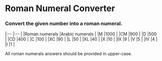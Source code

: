 # Roman Numeral Converter
### Convert the given number into a roman numeral.

|:--               |:--                    |
|Roman numerals    |Arabic numerals        |
|M	               |1000                   |
|CM	               |900                    |
|D	               |500                    |
|CD	               |400                    |
|C	               |100                    |
|XC	               |90                     |
|L	               |50                     |
|XL	               |40                     |
|X	               |10                     |
|IX	               |9                      |
|V                 |5                      |
|IV	               |4                      |
|I	               |1                      |

All roman numerals answers should be provided in upper-case.